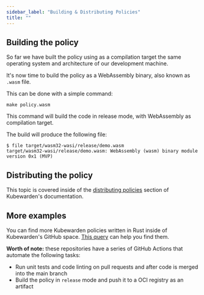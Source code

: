 ```yaml
---
sidebar_label: "Building & Distributing Policies"
title: ""
---
```


## Building the policy

So far we have built the policy using as a compilation target the same operating
system and architecture of our development machine.

It's now time to build the policy as a WebAssembly binary, also known as `.wasm`
file.

This can be done with a simple command:

```shell
make policy.wasm
```

This command will build the code in release mode, with WebAssembly as
compilation target.

The build will produce the following file:

```shell
$ file target/wasm32-wasi/release/demo.wasm
target/wasm32-wasi/release/demo.wasm: WebAssembly (wasm) binary module version 0x1 (MVP)
```

## Distributing the policy

This topic is covered inside of the [distributing
policies](/distributing-policies) section of Kubewarden's
documentation.

## More examples

You can find more Kubewarden policies written in Rust inside of Kubewarden's
GitHub space. [This query](https://github.com/search?l=Rust&q=topic%3Apolicy-as-code+org%3Akubewarden&type=Repositories)
can help you find them.

**Worth of note:** these repositories have a series of GitHub Actions that automate
the following tasks:

  * Run unit tests and code linting on pull requests and after code is merged
    into the main branch
  * Build the policy in `release` mode and push it to a OCI registry as an
    artifact
